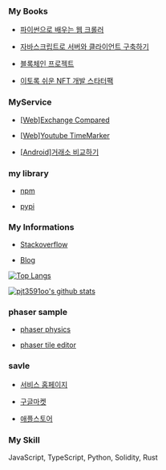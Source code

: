 ### My Books

* [파이썬으로 배우는 웹 크롤러](http://www.kyobobook.co.kr/product/detailViewKor.laf?ejkGb=KOR&mallGb=KOR&barcode=9788956747750&orderClick=LAG&Kc=)

* [자바스크립트로 서버와 클라이언트 구축하기](http://www.kyobobook.co.kr/product/detailViewKor.laf?ejkGb=KOR&mallGb=KOR&barcode=9788956747842&orderClick=LEa&Kc=)

* [블록체인 프로젝트](http://www.kyobobook.co.kr/product/detailViewKor.laf?ejkGb=KOR&mallGb=KOR&barcode=9788956748344&orderClick=LEa&Kc=)

* [이토록 쉬운 NFT 개발 스타터팩](http://www.kyobobook.co.kr/product/detailViewKor.laf?ejkGb=KOR&mallGb=KOR&barcode=9791186710821&orderClick=LAG&Kc=&fbclid=IwAR0aHLKnYkbQ40qcF5iMIfUUDuzyJghK8Ny0SClQwdr42Vp44e3Z4cnPgOY)

### MyService

* [[Web]Exchange Compared](https://pjt3591oo.github.io/coin-dashboard/)

* [[Web]Youtube TimeMarker](https://pjt3591oo.github.io/youtube-timemark/)

* [[Android]거래소 비교하기](https://play.google.com/store/apps/details?id=com.mung.weather)

### my library

* [npm](https://www.npmjs.com/~pjt3591oo)

* [pypi](https://pypi.org/user/pjt3591oo/)

### My Informations

* [Stackoverflow](https://stackoverflow.com/users/8667760/%eb%a9%8d%ea%b0%9c-mung?tab=profile)

* [Blog](https://blog.naver.com/pjt3591oo)

[![Top Langs](https://github-readme-stats.vercel.app/api/top-langs/?username=pjt3591oo&layout=compact)](https://github.com/anuraghazra/github-readme-stats)

[![pjt3591oo's github stats](https://github-readme-stats.vercel.app/api?username=pjt3591oo&show_icons=true&theme=dark)](https://github.com/anuraghazra/github-readme-stats)

### phaser sample

* [phaser physics](https://pjt3591oo.github.io/phaser-tutorial-1/)

* [phaser tile editor](https://pjt3591oo.github.io/phaser-tilemap-practice/)

### savle

* [서비스 홈페이지](https://savle.net/)

* [구글마켓](https://play.google.com/store/apps/details?id=io.buencamino.app.just)

* [애플스토어](https://apps.apple.com/kr/app/savle-%EC%84%B8%EC%9D%B4%EB%B8%94/id1562933122)

### My Skill

JavaScript, TypeScript, Python, Solidity, Rust


